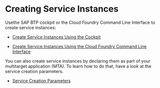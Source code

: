<!-- loio8221b7434d8e484fab5ec5d219b7bf64 -->

# Creating Service Instances

Usethe SAP BTP cockpit or the Cloud Foundry Command Line Interface to create service instances:

-   [Create Service Instances Using the Cockpit](create-service-instances-using-the-cockpit-5516f91.md)

-   [Create Service Instances Using the Cloud Foundry Command Line Interface](create-service-instances-using-the-cloud-foundry-command-line-interface-a872531.md)


You can also create service instances by declaring them as part of your multitarget application \(MTA\). To learn how to do that, have a look at the service creation parameters.

-   [Service Creation Parameters](service-creation-parameters-a36df26.md)


